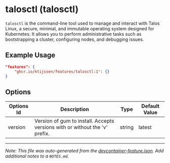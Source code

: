 
# talosctl (talosctl)

`talosctl` is the command-line tool used to manage and interact with Talos Linux, a secure, minimal, and immutable operating system designed for Kubernetes. It allows you to perform administrative tasks such as bootstrapping a cluster, configuring nodes, and debugging issues.

## Example Usage

```json
"features": {
    "ghcr.io/ktijssen/features/talosctl:1": {}
}
```

## Options

| Options Id | Description | Type | Default Value |
|-----|-----|-----|-----|
| version | Version of gum to install. Accepts versions with or without the 'v' prefix. | string | latest |



---

_Note: This file was auto-generated from the [devcontainer-feature.json](https://github.com/ktijssen/features/blob/main/src/talosctl/devcontainer-feature.json).  Add additional notes to a `NOTES.md`._
